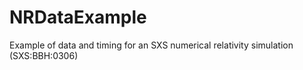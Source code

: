 # NRDataExample
Example of data and timing for an SXS numerical relativity simulation (SXS:BBH:0306)
